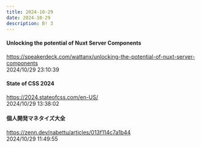 ```yaml
---
title: 2024-10-29
date: 2024-10-29
description: B! 3
---
```


#### Unlocking the potential of Nuxt Server Components
https://speakerdeck.com/wattanx/unlocking-the-potential-of-nuxt-server-components<br>
2024/10/29 23:10:39<br>


#### State of CSS 2024
https://2024.stateofcss.com/en-US/<br>
2024/10/29 13:38:02<br>


#### 個人開発マネタイズ大全
https://zenn.dev/nabettu/articles/013f114c7a1b44<br>
2024/10/29 11:49:55<br>


